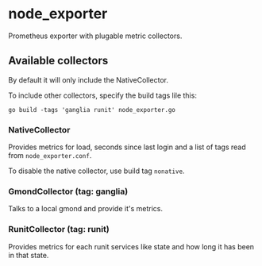 # node_exporter

Prometheus exporter with plugable metric collectors.



## Available collectors

By default it will only include the NativeCollector.

To include other collectors, specify the build tags lile this:

    go build -tags 'ganglia runit' node_exporter.go


### NativeCollector

Provides metrics for load, seconds since last login and a list of tags
read from `node_exporter.conf`.

To disable the native collector, use build tag `nonative`.


### GmondCollector (tag: ganglia)

Talks to a local gmond and provide it's metrics.


### RunitCollector (tag: runit)

Provides metrics for each runit services like state and how long it
has been in that state.

